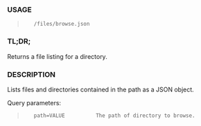 <!--- This is an automatically generated file. DO NOT EDIT! --->

### USAGE ###
>        /files/browse.json

### TL;DR; ###
Returns a file listing for a directory.

### DESCRIPTION ###
Lists files and directories contained in the path as
a JSON object.

Query parameters:

>        path=VALUE          The path of directory to browse.